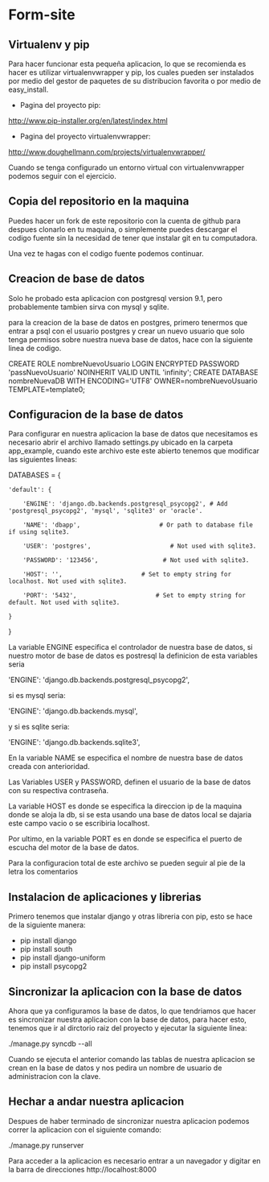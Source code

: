 Form-site
=========

Virtualenv y pip
----------------

Para hacer funcionar esta pequeña aplicacion, lo que se recomienda es hacer es
utilizar virtualenvwrapper y pip, los cuales pueden ser instalados por medio
del gestor de paquetes de su distribucion favorita o por medio de easy_install.

* Pagina del proyecto pip:

http://www.pip-installer.org/en/latest/index.html

* Pagina del proyecto virtualenvwrapper:

http://www.doughellmann.com/projects/virtualenvwrapper/

Cuando se tenga configurado un entorno virtual con virtualenvwrapper podemos
seguir con el ejercicio.


Copia del repositorio en la maquina
-----------------------------------

Puedes hacer un fork de este repositorio con la cuenta de github para despues
clonarlo en tu maquina, o simplemente puedes descargar el codigo fuente sin la
necesidad de tener que instalar git en tu computadora.

Una vez te hagas con el codigo fuente podemos continuar.


Creacion de base de datos
-------------------------

Solo he probado esta aplicacion con postgresql version 9.1, pero probablemente
tambien sirva con mysql y sqlite.

para la creacion de la base de datos en postgres, primero tenermos que entrar
a psql con el usuario postgres y crear un nuevo usuario que solo tenga permisos
sobre nuestra nueva base de datos, hace con la siguiente linea de codigo.


CREATE ROLE nombreNuevoUsuario LOGIN ENCRYPTED PASSWORD 'passNuevoUsuario' NOINHERIT VALID UNTIL 'infinity';
CREATE DATABASE nombreNuevaDB WITH ENCODING='UTF8' OWNER=nombreNuevoUsuario TEMPLATE=template0;

Configuracion de la base de datos
---------------------------------

Para configurar en nuestra aplicacion la base de datos que necesitamos es necesario 
abrir el archivo llamado settings.py ubicado en la carpeta app_example, cuando este
archivo este este abierto tenemos que modificar las siguientes lineas:


DATABASES = {

    'default': {

        'ENGINE': 'django.db.backends.postgresql_psycopg2', # Add 'postgresql_psycopg2', 'mysql', 'sqlite3' or 'oracle'.

        'NAME': 'dbapp',                      # Or path to database file if using sqlite3.

        'USER': 'postgres',                      # Not used with sqlite3.

        'PASSWORD': '123456',                  # Not used with sqlite3.

        'HOST': '',                      # Set to empty string for localhost. Not used with sqlite3.

        'PORT': '5432',                      # Set to empty string for default. Not used with sqlite3.

    }

}


La variable ENGINE especifica el controlador de nuestra base de datos, si nuestro
motor de base de datos es postresql la definicion de esta variables seria

'ENGINE': 'django.db.backends.postgresql_psycopg2',

si es mysql seria:

'ENGINE': 'django.db.backends.mysql',

y si es sqlite seria:

'ENGINE': 'django.db.backends.sqlite3',


En la variable NAME se especifica el nombre de nuestra base de datos creada con
anterioridad.

Las Variables USER y PASSWORD, definen el usuario de la base de datos con su respectiva
contraseña.

La variable HOST es donde se especifica la direccion ip de la maquina donde se aloja la
db, si se esta usando una base de datos local se dajaria este campo vacio o se escribiria
localhost.

Por ultimo, en la variable PORT es en donde se especifica el puerto de escucha del motor
de la base de datos.

Para la configuracion total de este archivo se pueden seguir al pie de la letra los comentarios


Instalacion de aplicaciones y librerias
---------------------------------------

Primero tenemos que instalar django y otras libreria con pip, esto se hace de la siguiente manera:

* pip install django
* pip install south
* pip install django-uniform
* pip install psycopg2


Sincronizar la aplicacion con la base de datos
----------------------------------------------

Ahora que ya configuramos la base de datos, lo que tendriamos que hacer es sincronizar nuestra
aplicacion con la base de datos, para hacer esto, tenemos que ir al dirctorio raiz del proyecto
y ejecutar la siguiente linea:

./manage.py syncdb --all

Cuando se ejecuta el anterior comando las tablas de nuestra aplicacion se crean en la base de datos
y nos pedira un nombre de usuario de administracion con la clave.


Hechar a andar nuestra aplicacion
---------------------------------

Despues de haber terminado de sincronizar nuestra aplicacion podemos correr la aplicacion con el
siguiente comando:

./manage.py runserver


Para acceder a la aplicacion es necesario entrar a un navegador y digitar en la barra de direcciones
http://localhost:8000